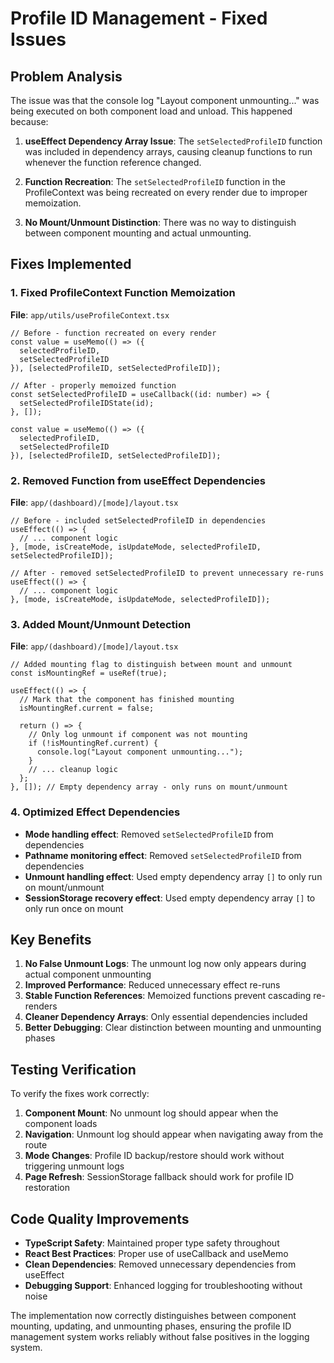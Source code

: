 # Profile ID Management - Fixed Issues

## Problem Analysis

The issue was that the console log "Layout component unmounting..." was being executed on both component load and unload. This happened because:

1. **useEffect Dependency Array Issue**: The `setSelectedProfileID` function was included in dependency arrays, causing cleanup functions to run whenever the function reference changed.

2. **Function Recreation**: The `setSelectedProfileID` function in the ProfileContext was being recreated on every render due to improper memoization.

3. **No Mount/Unmount Distinction**: There was no way to distinguish between component mounting and actual unmounting.

## Fixes Implemented

### 1. Fixed ProfileContext Function Memoization
**File**: `app/utils/useProfileContext.tsx`

```tsx
// Before - function recreated on every render
const value = useMemo(() => ({
  selectedProfileID,
  setSelectedProfileID
}), [selectedProfileID, setSelectedProfileID]);

// After - properly memoized function
const setSelectedProfileID = useCallback((id: number) => {
  setSelectedProfileIDState(id);
}, []);

const value = useMemo(() => ({
  selectedProfileID,
  setSelectedProfileID
}), [selectedProfileID, setSelectedProfileID]);
```

### 2. Removed Function from useEffect Dependencies
**File**: `app/(dashboard)/[mode]/layout.tsx`

```tsx
// Before - included setSelectedProfileID in dependencies
useEffect(() => {
  // ... component logic
}, [mode, isCreateMode, isUpdateMode, selectedProfileID, setSelectedProfileID]);

// After - removed setSelectedProfileID to prevent unnecessary re-runs
useEffect(() => {
  // ... component logic
}, [mode, isCreateMode, isUpdateMode, selectedProfileID]);
```

### 3. Added Mount/Unmount Detection
**File**: `app/(dashboard)/[mode]/layout.tsx`

```tsx
// Added mounting flag to distinguish between mount and unmount
const isMountingRef = useRef(true);

useEffect(() => {
  // Mark that the component has finished mounting
  isMountingRef.current = false;
  
  return () => {
    // Only log unmount if component was not mounting
    if (!isMountingRef.current) {
      console.log("Layout component unmounting...");
    }
    // ... cleanup logic
  };
}, []); // Empty dependency array - only runs on mount/unmount
```

### 4. Optimized Effect Dependencies

- **Mode handling effect**: Removed `setSelectedProfileID` from dependencies
- **Pathname monitoring effect**: Removed `setSelectedProfileID` from dependencies  
- **Unmount handling effect**: Used empty dependency array `[]` to only run on mount/unmount
- **SessionStorage recovery effect**: Used empty dependency array `[]` to only run once on mount

## Key Benefits

1. **No False Unmount Logs**: The unmount log now only appears during actual component unmounting
2. **Improved Performance**: Reduced unnecessary effect re-runs
3. **Stable Function References**: Memoized functions prevent cascading re-renders
4. **Cleaner Dependency Arrays**: Only essential dependencies included
5. **Better Debugging**: Clear distinction between mounting and unmounting phases

## Testing Verification

To verify the fixes work correctly:

1. **Component Mount**: No unmount log should appear when the component loads
2. **Navigation**: Unmount log should appear when navigating away from the route
3. **Mode Changes**: Profile ID backup/restore should work without triggering unmount logs
4. **Page Refresh**: SessionStorage fallback should work for profile ID restoration

## Code Quality Improvements

- **TypeScript Safety**: Maintained proper type safety throughout
- **React Best Practices**: Proper use of useCallback and useMemo
- **Clean Dependencies**: Removed unnecessary dependencies from useEffect
- **Debugging Support**: Enhanced logging for troubleshooting without noise

The implementation now correctly distinguishes between component mounting, updating, and unmounting phases, ensuring the profile ID management system works reliably without false positives in the logging system.
